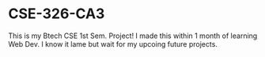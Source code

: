 # CSE-326-CA3
This is my Btech CSE 1st Sem. Project!
I made this within 1 month of learning Web Dev.
I know it lame but wait for my upcoing future projects.
